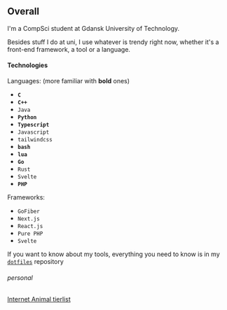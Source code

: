 ## Overall

I'm a CompSci student at Gdansk University of Technology.

Besides stuff I do at uni, I use whatever is trendy right now,
whether it's a front-end framework, a tool or a language.


#### Technologies



Languages: (more familiar with **bold** ones)
- **`C`**
- **`C++`**
- `Java`
- **`Python`**
- **`Typescript`**
- `Javascript`
- `tailwindcss`
- **`bash`**
- **`lua`**
- **`Go`**
- `Rust`
- `Svelte`
- **`PHP`**

Frameworks:
- `GoFiber`
- `Next.js`
- `React.js`
- `Pure PHP`
- `Svelte`

If you want to know about my tools, everything you need to know is
in my [`dotfiles`](github.com/fist-it/dotfiles) repository

###### personal

[Internet Animal tierlist](animalTierlist.md)
